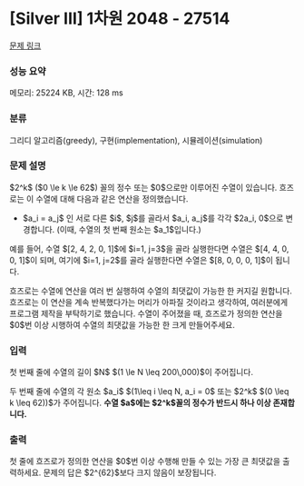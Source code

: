 # [Silver III] 1차원 2048 - 27514 

[문제 링크](https://www.acmicpc.net/problem/27514) 

### 성능 요약

메모리: 25224 KB, 시간: 128 ms

### 분류

그리디 알고리즘(greedy), 구현(implementation), 시뮬레이션(simulation)

### 문제 설명

<p>$2^k$ ($0 \le k \le 62$) 꼴의 정수 또는 $0$으로만 이루어진 수열이 있습니다. 흐즈로는 이 수열에 대해 다음과 같은 연산을 정의했습니다.</p>

<ul>
	<li>$a_i = a_j$ 인 서로 다른 $i$, $j$를 골라서 $a_i, a_j$를 각각 $2a_i, 0$으로 변경합니다. (이때, 수열의 첫 번째 원소는 $a_1$입니다.)</li>
</ul>

<p>예를 들어, 수열 $[2, 4, 2, 0, 1]$에 $i=1, j=3$을 골라 실행한다면 수열은 $[4, 4, 0, 0, 1]$이 되며, 여기에 $i=1, j=2$를 골라 실행한다면 수열은 $[8, 0, 0, 0, 1]$이 됩니다.</p>

<p>흐즈로는 수열에 연산을 여러 번 실행하여 수열의 최댓값이 가능한 한 커지길 원합니다. 흐즈로는 이 연산을 계속 반복했다가는 머리가 아파질 것이라고 생각하여, 여러분에게 프로그램 제작을 부탁하기로 했습니다. 수열이 주어졌을 때, 흐즈로가 정의한 연산을 $0$번 이상 시행하여 수열의 최댓값을 가능한 한 크게 만들어주세요.</p>

### 입력 

 <p>첫 번째 줄에 수열의 길이 $N$ $(1 \le N \leq 200\,000)$이 주어집니다.</p>

<p>두 번째 줄에 수열의 각 원소 $a_i$ $(1\leq i \leq N, a_i = 0$ 또는 $2^k$ $(0 \leq k \leq 62))$가 주어집니다. <strong>수열 $a$에는 $2^k$꼴의 정수가 반드시 하나 이상 존재합니다.</strong></p>

### 출력 

 <p>첫 줄에 흐즈로가 정의한 연산을 $0$번 이상 수행해 만들 수 있는 가장 큰 최댓값을 출력하세요. 문제의 답은 $2^{62}$보다 크지 않음이 보장됩니다.</p>

